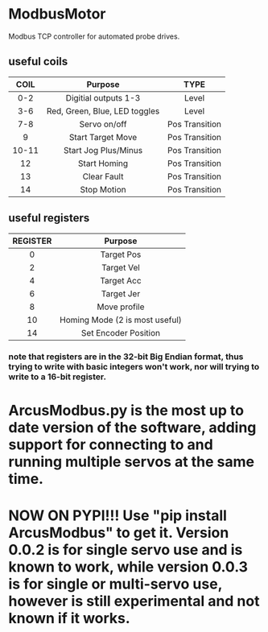 # ModbusMotor
Modbus TCP controller for automated probe drives.

## useful coils
| COIL | Purpose | TYPE |
|:----:|:-------:|:----:|
| 0-2  | Digitial outputs 1-3 | Level |
| 3-6  | Red, Green, Blue, LED toggles | Level |
| 7-8  | Servo on/off | Pos Transition |
| 9 | Start Target Move | Pos Transition |
| 10-11 | Start Jog Plus/Minus | Pos Transition |
| 12 | Start Homing | Pos Transition |
| 13 | Clear Fault | Pos Transition |
| 14 | Stop Motion | Pos Transition |
## useful registers
| REGISTER | Purpose |
|:--------:|:-------:|
| 0 | Target Pos|
| 2 | Target Vel|
| 4 | Target Acc|
| 6 | Target Jer|
| 8 | Move profile|
| 10 | Homing Mode (2 is most useful) |
| 14 | Set Encoder Position |
### note that registers are in the 32-bit Big Endian format, thus trying to write with basic integers won't work, nor will trying to write to a 16-bit register.

# ArcusModbus.py is the most up to date version of the software, adding support for connecting to and running multiple servos at the same time.

# NOW ON PYPI!!! Use "pip install ArcusModbus" to get it. Version 0.0.2 is for single servo use and is known to work, while version 0.0.3 is for single or multi-servo use, however is still experimental and not known if it works.
